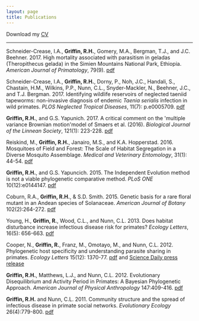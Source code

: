 ```yaml
---
layout: page
title: Publications
---
```


Download my [CV](https://rgriff23.github.io/assets/pdfs/CV.pdf)

___

Schneider-Crease, I.A., **Griffin, R.H.**, Gomery, M.A., Bergman, T.J., and J.C. Beehner. 2017. High mortality associated with parasitism in geladas (Theropithecus gelada) in the Simien Mountains National Park, Ethiopia. *American Journal of Primatology*, 79(9). [pdf](https://rgriff23.github.io/assets/pdfs/Schneider-Crease_etal_2017b.pdf)

Schneider-Crease, I.A., **Griffin, R.H.**, Dorny, P., Noh, J.C., Handali, S., Chastain, H.M., Wilkins, P.P., Nunn, C.L., Snyder-Mackler, N., Beehner, J.C., and T.J. Bergman. 2017. Identifying wildlife reservoirs of neglected taeniid tapeworms: non-invasive diagnosis of endemic *Taenia serialis* infection in wild primates. *PLOS Neglected Tropical Diseases*, 11(7): p.e0005709. [pdf](https://rgriff23.github.io/assets/pdfs/Schneider-Crease_etal_2017a.pdf)

**Griffin, R.H.**, and G.S. Yapunich. 2017. A critical comment on the 'multiple variance Brownian motion'model of Smaers et al. (2016). *Biological Journal of the Linnean Society*, 121(1): 223-228. [pdf](https://rgriff23.github.io/assets/pdfs/Griffin&Yapuncich_2017.pdf)

Reiskind, M., **Griffin, R.H.**, Janairo, M.S., and K.A. Hopperstad. 2016. Mosquitoes of Field and Forest: The Scale of Habitat Segregation in a Diverse Mosquito Assemblage. *Medical and Veterinary Entomology*, 31(1): 44-54. [pdf](https://rgriff23.github.io/assets/pdfs/Reiskind_etal_2016.pdf)

**Griffin, R.H.**, and G.S. Yapuncich. 2015. The Independent Evolution method is not a viable phylogenetic comparative method. *PLoS ONE* 10(12):e0144147. [pdf](https://rgriff23.github.io/assets/pdfs/Griffin&Yapuncich_2015.pdf)

Coburn, R.A., **Griffin, R.H.**, & S.D. Smith. 2015. Genetic basis for a rare floral mutant in an Andean species of Solanaceae. *American Journal of Botany* 102(2):264-272. [pdf](https://rgriff23.github.io/assets/pdfs/Coburn_etal_2015.pdf)

Young, H., **Griffin, R.**, Wood, C.L., and Nunn, C.L. 2013. Does habitat disturbance increase infectious disease risk for primates? *Ecology Letters*, 16(5): 656-663. [pdf](https://rgriff23.github.io/assets/pdfs/Young_etal_2013.pdf)

Cooper, N., **Griffin, R.**, Franz, M., Omotayo, M., and Nunn, C.L. 2012. Phylogenetic host specificity and understanding parasite sharing in primates. *Ecology Letters* 15(12): 1370-77. [pdf](https://rgriff23.github.io/assets/pdfs/Cooper_etal_2012.pdf) and <a href="https://www.sciencedaily.com/releases/2012/08/120827122321.htm" target="_blank">Science Daily press release</a>

**Griffin, R.H.**, Matthews, L.J., and Nunn, C.L. 2012. Evolutionary Disequilibrium and Activity Period in Primates: A Bayesian Phylogenetic Approach. *American Journal of Physical Anthropology* 147:409-416. [pdf](https://rgriff23.github.io/assets/pdfs/Griffin_etal_2012.pdf)

**Griffin, R.H.** and Nunn, C.L. 2011. Community structure and the spread of infectious disease in primate social networks. *Evolutionary Ecology* 26(4):779-800. [pdf](https://rgriff23.github.io/assets/pdfs/Griffin&Nunn_2011.pdf)

